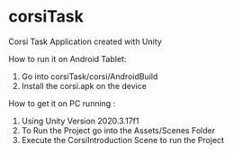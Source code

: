 # corsiTask
Corsi Task Application created with Unity

How to run it on Android Tablet:
  1. Go into corsiTask/corsi/AndroidBuild
  2. Install the corsi.apk on the device

How to get it on PC running :
  1. Using Unity Version 2020.3.17f1
  2. To Run the Project go into the Assets/Scenes Folder
  3. Execute the CorsiIntroduction Scene to run the Project
